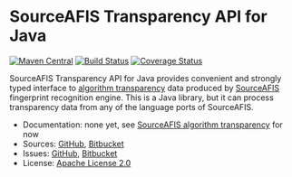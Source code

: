 # SourceAFIS Transparency API for Java #

[![Maven Central](https://img.shields.io/maven-central/v/com.machinezoo.sourceafis/sourceafis-transparency)](https://search.maven.org/artifact/com.machinezoo.sourceafis/sourceafis-transparency)
[![Build Status](https://travis-ci.com/robertvazan/sourceafis-transparency-java.svg?branch=master)](https://travis-ci.com/robertvazan/sourceafis-transparency-java)
[![Coverage Status](https://codecov.io/gh/robertvazan/sourceafis-transparency-java/branch/master/graph/badge.svg)](https://codecov.io/gh/robertvazan/sourceafis-transparency-java)

SourceAFIS Transparency API for Java provides convenient and strongly typed interface
to [algorithm transparency](https://sourceafis.machinezoo.com/transparency/) data
produced by [SourceAFIS](https://sourceafis.machinezoo.com/) fingerprint recognition engine.
This is a Java library, but it can process transparency data from any of the language ports of SourceAFIS.

* Documentation: none yet, see [SourceAFIS algorithm transparency](https://sourceafis.machinezoo.com/transparency/) for now
* Sources: [GitHub](https://github.com/robertvazan/sourceafis-transparency-java), [Bitbucket](https://bitbucket.org/robertvazan/sourceafis-transparency-java)
* Issues: [GitHub](https://github.com/robertvazan/sourceafis-transparency-java/issues), [Bitbucket](https://bitbucket.org/robertvazan/sourceafis-transparency-java/issues)
* License: [Apache License 2.0](LICENSE)


